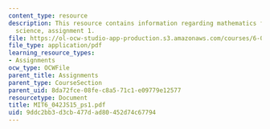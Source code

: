 ```yaml
---
content_type: resource
description: This resource contains information regarding mathematics for computer
  science, assignment 1.
file: https://ol-ocw-studio-app-production.s3.amazonaws.com/courses/6-042j-mathematics-for-computer-science-spring-2015/9ddc2bb3d3cb477dad80452d74c67794_MIT6_042JS15_ps1.pdf
file_type: application/pdf
learning_resource_types:
- Assignments
ocw_type: OCWFile
parent_title: Assignments
parent_type: CourseSection
parent_uid: 8da72fce-08fe-c8a5-71c1-e09779e12577
resourcetype: Document
title: MIT6_042JS15_ps1.pdf
uid: 9ddc2bb3-d3cb-477d-ad80-452d74c67794
---
```

